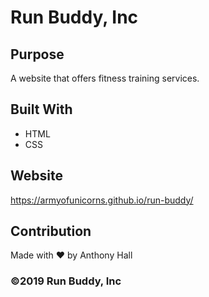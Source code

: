 # Run Buddy, Inc

## Purpose
A website that offers fitness training services.

## Built With
* HTML
* CSS

## Website
https://armyofunicorns.github.io/run-buddy/

## Contribution
Made with ❤️ by Anthony Hall

### ©️2019 Run Buddy, Inc 
